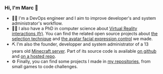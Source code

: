 ### Hi, I'm Marc 👋

- 👨‍💼 I'm a DevOps engineer and I aim to improve developer's and system administrator's workflow.
- 👨‍🎓 I also have a PhD in computer science about [Virtual Reality interactions (fr)](https://theses.fr/2021LILUB024). You can find the related open source projects about [the selection technique](https://github.com/LokiResearch/RayCursor) and [the avatar facial expression control](https://github.com/LokiResearch/AvatarFacialExpressions) we made.
- ⛏️ I'm also the founder, developper and system administrator of a 13 years old [Minecraft server](). Part of its source code is available [on github](https://github.com/PandacubeFr) and [on a hosted repo](https://git.pandacube.fr/PandacubeFr).
- ⚙️ Finally, you can find some projects I made in [my repositories](https://github.com/marcbal?tab=repositories), from small games to code challenges.
